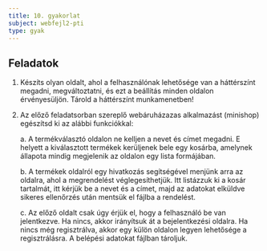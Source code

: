 ```yaml
---
title: 10. gyakorlat
subject: webfejl2-pti
type: gyak
---
```


Feladatok
---------

1. Készíts olyan oldalt, ahol a felhasználónak lehetősége van a háttérszínt megadni, megváltoztatni, és ezt a beállítás minden oldalon érvényesüljön. Tárold a háttérszínt munkamenetben!

2. Az előző feladatsorban szereplő webáruházazas alkalmazást (minishop) egészítsd ki az alábbi funkciókkal:
    
    a. A termékválasztó oldalon ne kelljen a nevet és címet megadni. E helyett a kiválasztott termékek kerüljenek bele egy kosárba, amelynek állapota mindig megjelenik az oldalon egy lista formájában.
    
    b. A termékek oldalról egy hivatkozás segítségével menjünk arra az oldalra, ahol a megrendelést véglegesíthetjük. Itt listázzuk ki a kosár tartalmát, itt kérjük be a nevet és a címet, majd az adatokat elküldve sikeres ellenőrzés után mentsük el fájlba a rendelést.
    
    c. Az előző oldalt csak úgy érjük el, hogy a felhasználó be van jelentkezve. Ha nincs, akkor irányítsuk át a bejelentkezési oldalra. Ha nincs még regisztrálva, akkor egy külön oldalon legyen lehetősége a regisztrálásra. A belépési adatokat fájlban tároljuk.
    
